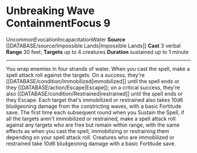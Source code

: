 ﻿---
actions: '[three-actions]'
component:
- Verbal
duration: sustained up to 1 minute
element: Water
heighten_level: '9'
id: '1248'
level: '9'
name: Unbreaking Wave Containment
range: 30 feet
rarity: Uncommon
school: Evocation
source: '[[DATABASE/source/Impossible Lands|Impossible Lands]]'
target: up to 4 creatures
trait:
- '[[DATABASE/trait/Evocation|Evocation]]'
- '[[DATABASE/trait/Incapacitation|Incapacitation]]'
- '[[DATABASE/trait/Uncommon|Uncommon]]'
- '[[DATABASE/trait/Water|Water]]'
type: Focus

---
# Unbreaking Wave Containment<span class="item-type">Focus 9</span>

<span class="trait-uncommon item-trait">Uncommon</span><span class="item-trait">Evocation</span><span class="item-trait">Incapacitation</span><span class="item-trait">Water</span>
**Source** [[DATABASE/source/Impossible Lands|Impossible Lands]]
**Cast** <span class="action-icon">3</span> verbal
**Range** 30 feet; **Targets** up to 4 creatures
**Duration** sustained up to 1 minute

---
You wrap enemies in four strands of water. When you cast the spell, make a spell attack roll against the targets. On a success, they're [[DATABASE/condition/Immobilized|immobilized]] until the spell ends or they [[DATABASE/action/Escape|Escape]]; on a critical success, they're also [[DATABASE/condition/Restrained|restrained]] until the spell ends or they Escape. Each target that's immobilized or restrained also takes 10d6 bludgeoning damage from the constricting waves, with a basic Fortitude save. The first time each subsequent round when you Sustain the Spell, if all the targets aren't immobilized or restrained, make a spell attack roll against any targets who are free but remain within range, with the same effects as when you cast the spell, immobilizing or restraining them depending on your spell attack roll. Creatures who are immobilized or restrained take 10d6 bludgeoning damage with a basic Fortitude save.